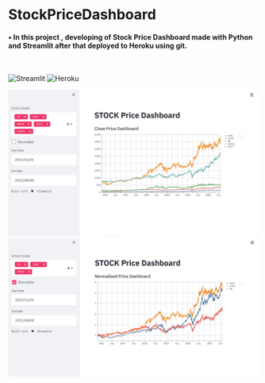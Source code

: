 # StockPriceDashboard

#### • In this project , developing of  Stock Price Dashboard made with Python and Streamlit after that deployed to Heroku using git.
</br>
<p>
<a>
<img alt="Streamlit" src="https://img.shields.io/badge/-Streamlit-FF4B4B?logo=Streamlit&logoColor=white">
</a>
<a>
<img alt="Heroku" src ="https://img.shields.io/badge/-Heroku-0089D6?&logo=heroku&logoColor=ffffff">
</a>
</p>

<img width="1440" alt="dashboard1" src="https://github.com/UGURSELIMOZEN/StockPriceDashboard/blob/main/dashboard1.JPG">
<img width="1440" alt="dashboard2" src="https://github.com/UGURSELIMOZEN/StockPriceDashboard/blob/main/dashboard2.JPG">

